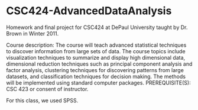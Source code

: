# CSC424-AdvancedDataAnalysis
Homework and final project for CSC424 at DePaul University taught by Dr. Brown in Winter 2011.

Course description: The course will teach advanced statistical techniques to discover information from large sets of data. The course topics include visualization techniques to summarize and display high dimensional data, dimensional reduction techniques such as principal component analysis and factor analysis, clustering techniques for discovering patterns from large datasets, and classification techniques for decision making. The methods will be implemented using standard computer packages. PREREQUISITE(S): CSC 423 or consent of instructor.

For this class, we used SPSS.

